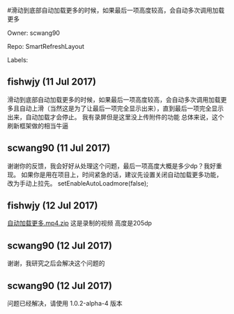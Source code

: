 #滑动到底部自动加载更多的时候，如果最后一项高度较高，会自动多次调用加载更多

Owner: scwang90

Repo: SmartRefreshLayout

Labels: 

## fishwjy (11 Jul 2017)

滑动到底部自动加载更多的时候，如果最后一项高度较高，会自动多次调用加载更多且自动上滑（当然这是为了让最后一项完全显示出来），直到最后一项完全显示出来，自动加载才会停止。
我有录屏但是这里没上传附件的功能
总体来说，这个刷新框架做的相当牛逼

## scwang90 (11 Jul 2017)

谢谢你的反馈，我会好好从处理这个问题，最后一项高度大概是多少dp？我好重现。
如果你是用在项目上，时间紧急的话，建议先设置关闭自动加载更多功能，改为手动上拉先。
setEnableAutoLoadmore(false);

## fishwjy (12 Jul 2017)

[自动加载更多.mp4.zip](https://github.com/scwang90/SmartRefreshLayout/files/1140650/mp4.zip)
这是录制的视频
高度是205dp

## scwang90 (12 Jul 2017)

谢谢，我研究之后会解决这个问题的

## scwang90 (12 Jul 2017)

问题已经解决，请使用 1.0.2-alpha-4 版本

